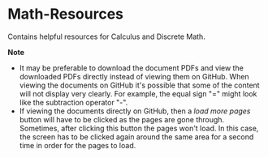 # Math-Resources
Contains helpful resources for Calculus and Discrete Math.

**Note**
- It may be preferable to download the document PDFs and view the downloaded PDFs directly instead of viewing them on GitHub. When viewing the documents on GitHub it's possible that some of the content will not display very clearly. For example, the equal sign "=" might look like the subtraction operator "-".
- If viewing the documents directly on GitHub, then a *load more pages* button will have to be clicked as the pages are gone through. Sometimes, after clicking this button the pages won't load. In this case, the screen has to be clicked again around the same area for a second time in order for the pages to load. 
